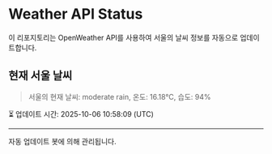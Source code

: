 
# Weather API Status

이 리포지토리는 OpenWeather API를 사용하여 서울의 날씨 정보를 자동으로 업데이트합니다.

## 현재 서울 날씨
> 서울의 현재 날씨: moderate rain, 온도: 16.18°C, 습도: 94%

⏳ 업데이트 시간: 2025-10-06 10:58:09 (UTC)

---
자동 업데이트 봇에 의해 관리됩니다.
